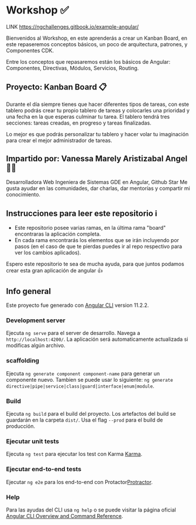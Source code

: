 # Workshop ✅

LINK https://ngchallenges.gitbook.io/example-angular/

Bienvenidos al Workshop, en este aprenderás a crear un Kanban Board, en este repaseremos conceptos básicos, un poco de arquitectura, patrones, y Componentes CDK.

Entre los conceptos que repasaremos están los básicos de Angular: Componentes, Directivas, Módulos, Servicios, Routing.

## Proyecto: Kanban Board 📋

Durante el día siempre tienes que hacer diferentes tipos de tareas, con este tablero podrás crear tu propio tablero de tareas y colocarles una prioridad y una fecha en la que esperas culminar tu tarea. El tablero tendrá tres secciones: tareas creadas, en progreso y tareas finalizadas.

Lo mejor es que podrás personalizar tu tablero y hacer volar tu imaginación para crear el mejor administrador de tareas.

## Impartido por: Vanessa Marely Aristizabal Angel 👩‍💻
Desarrolladora Web
Ingeniera de Sistemas
GDE en Angular, Github Star
Me gusta ayudar en las comunidades, dar charlas, dar mentorías y compartir mi conocimiento. 

## Instrucciones para leer este repositorio ℹ️
- Este repositorio posee varias ramas, en la última rama "board" encontraras la aplicación completa.
- En cada rama encontrarás los elementos que se irán incluyendo por pasos (en el caso de que te pierdas puedes ir al repo respectivo para ver los cambios aplicados).

Espero este repositorio te sea de mucha ayuda, para que juntos podamos crear esta gran aplicación de angular 👍

## Info general

Este proyecto fue generado con [Angular CLI](https://github.com/angular/angular-cli) version 11.2.2.

### Development server

Ejecuta `ng serve` para el server de desarrollo. Navega a `http://localhost:4200/`. La aplicación será automaticamente actualizada si modificas algún archivo. 

### scaffolding

Ejecuta  `ng generate component component-name` para generar un componente nuevo. Tambien se puede usar lo siguiente: `ng generate directive|pipe|service|class|guard|interface|enum|module`.

### Build

Ejecuta `ng build` para el  build del proyecto. Los artefactos del build se guardarán en la carpeta `dist/`. Usa el flag `--prod` para el build de producción.

### Ejecutar unit tests

Ejecuta `ng test` para ejecutar los test con Karma [Karma](https://karma-runner.github.io).

### Ejecutar end-to-end tests

Ejecutar `ng e2e` para los  end-to-end con Protactor[Protractor](http://www.protractortest.org/).

### Help

Para las ayudas del CLI usa `ng help` o se puede visitar la página oficial [Angular CLI Overview and Command Reference](https://angular.io/cli).

